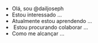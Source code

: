 - Olá, sou @dailjoseph
- Estou interessado ...
- Atualmente estou aprendendo ...
- ️ Estou procurando colaborar ...
- Como me alcançar ...

<!---
dailjoseph / dailjoseph é um repositório ✨ special ✨, porque seu `README.md` (este arquivo) aparece no seu perfil do GitHub.
Você pode clicar no link Visualizar para dar uma olhada nas suas alterações.
--->

